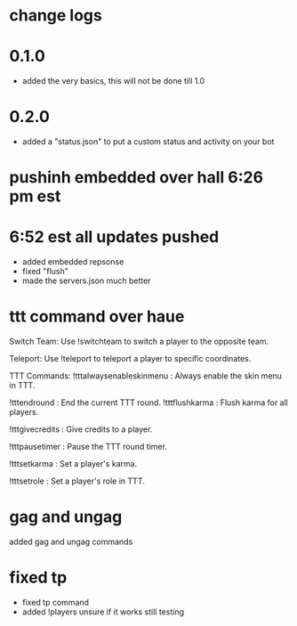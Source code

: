 # change logs 

# 0.1.0

* added the very basics, this will not be done till 
1.0 

# 0.2.0

* added a "status.json" to put a custom status and 
activity on your bot


# pushinh embedded over hall 6:26 pm est 

# 6:52 est all updates pushed 

* added embedded repsonse
* fixed "flush" 
* made the servers.json much better 

# ttt command over haue 

Switch Team: Use !switchteam <player> <server> to switch a player to the opposite team.

Teleport: Use !teleport <player> <x> <y> <z> <server> to teleport a player to specific coordinates.

TTT Commands:
!tttalwaysenableskinmenu <server>: Always enable the skin menu in TTT.

!tttendround <server>: End the current TTT round.
!tttflushkarma <server>: Flush karma for all players.

!tttgivecredits <player> <amount> <server>: Give credits to a player.

!tttpausetimer <server>: Pause the TTT round timer.

!tttsetkarma <player> <karma> <server>: Set a player's karma.

!tttsetrole <player> <role> <server>: Set a player's role in TTT.

# gag and ungag

added gag and ungag commands

# fixed tp

* fixed tp command 
* added !players unsure if it works still testing

